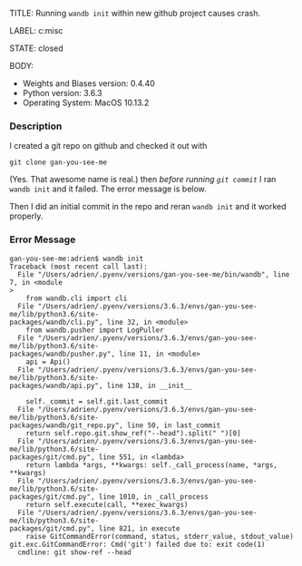 TITLE:
Running `wandb init` within new github project causes crash.

LABEL:
c:misc

STATE:
closed

BODY:
* Weights and Biases version: 0.4.40
* Python version: 3.6.3
* Operating System: MacOS 10.13.2

### Description

I created a git repo on github and checked it out with
```
git clone gan-you-see-me
```
(Yes. That awesome name is real.)
then *before running `git commit`* I ran `wandb init` and it failed. The error message is below.

Then I did an initial commit in the repo and reran `wandb init` and it worked properly.

### Error Message

```
gan-you-see-me:adrien$ wandb init
Traceback (most recent call last):
  File "/Users/adrien/.pyenv/versions/gan-you-see-me/bin/wandb", line 7, in <module
>
    from wandb.cli import cli
  File "/Users/adrien/.pyenv/versions/3.6.3/envs/gan-you-see-me/lib/python3.6/site-
packages/wandb/cli.py", line 32, in <module>
    from wandb.pusher import LogPuller
  File "/Users/adrien/.pyenv/versions/3.6.3/envs/gan-you-see-me/lib/python3.6/site-
packages/wandb/pusher.py", line 11, in <module>
    api = Api()
  File "/Users/adrien/.pyenv/versions/3.6.3/envs/gan-you-see-me/lib/python3.6/site-
packages/wandb/api.py", line 138, in __init__

    self._commit = self.git.last_commit
  File "/Users/adrien/.pyenv/versions/3.6.3/envs/gan-you-see-me/lib/python3.6/site-
packages/wandb/git_repo.py", line 50, in last_commit
    return self.repo.git.show_ref("--head").split(" ")[0]
  File "/Users/adrien/.pyenv/versions/3.6.3/envs/gan-you-see-me/lib/python3.6/site-
packages/git/cmd.py", line 551, in <lambda>
    return lambda *args, **kwargs: self._call_process(name, *args, **kwargs)
  File "/Users/adrien/.pyenv/versions/3.6.3/envs/gan-you-see-me/lib/python3.6/site-
packages/git/cmd.py", line 1010, in _call_process
    return self.execute(call, **exec_kwargs)
  File "/Users/adrien/.pyenv/versions/3.6.3/envs/gan-you-see-me/lib/python3.6/site-
packages/git/cmd.py", line 821, in execute
    raise GitCommandError(command, status, stderr_value, stdout_value)
git.exc.GitCommandError: Cmd('git') failed due to: exit code(1)
  cmdline: git show-ref --head
```

